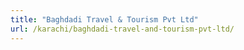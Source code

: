 ```yaml
---
title: "Baghdadi Travel & Tourism Pvt Ltd"
url: /karachi/baghdadi-travel-and-tourism-pvt-ltd/
---
```

